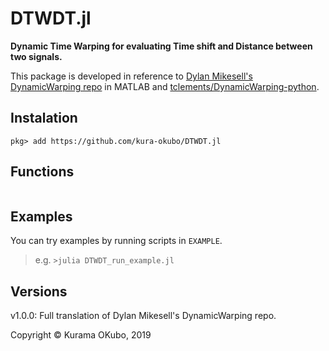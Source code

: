 # DTWDT.jl

**Dynamic Time Warping for evaluating Time shift and Distance between two signals.**

This package is developed in reference to  [Dylan Mikesell's DynamicWarping repo](https://github.com/dylanmikesell/DynamicWarping) in MATLAB and [tclements/DynamicWarping-python](https://github.com/tclements/DynamicWarping-python).

## Instalation
`pkg> add https://github.com/kura-okubo/DTWDT.jl`

## Functions

```@index
```

## Examples
You can try examples by running scripts in `EXAMPLE`.
> e.g. `>julia DTWDT_run_example.jl`

## Versions
v1.0.0: Full translation of Dylan Mikesell's DynamicWarping repo.


Copyright © Kurama OKubo, 2019

